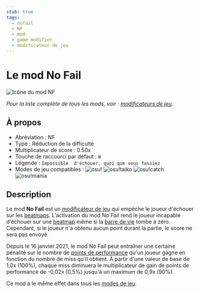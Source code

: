 ```yaml
---
stub: true
tags:
  - nofail
  - NF
  - mod
  - game modifier
  - modificateur de jeu
---
```


# Le mod No Fail

![Icône du mod NF](/wiki/shared/mods/NF.png "Icône du mod No Fail (NF)")

*Pour la liste complète de tous les mods, voir : [modificateurs de jeu](/wiki/Gameplay/Game_modifier)*.

## À propos

- Abréviation : NF
- Type : Réduction de la difficulté
- Multiplicateur de score : 0.50x
- Touche de raccourci par défaut : `W`
- Légende : `Impossible  d'échouer, quoi que vous fassiez`
- Modes de jeu compatibles : ![][osu!] ![][osu!taiko] ![][osu!catch] ![][osu!mania]

## Description

Le mod **No Fail** est un [modificateur de jeu](/wiki/Gameplay/Game_modifier) qui empêche le joueur d'échouer sur les [beatmaps](/wiki/Beatmap). L'activation du mod No Fail rend le joueur incapable d'échouer sur une [beatmap](/wiki/Beatmap) même si la [barre de vie](/wiki/Client/Interface/Health_bar) tombe à zéro. Cependant, si le joueur n'a obtenu aucun point durant la partie, le score ne sera pas envoyé.

Depuis le 16 janvier 2021, le mod No Fail peut entraîner une certaine pénalité sur le nombre de [points de performance](/wiki/Performance_points) qu'un joueur gagne en fonction du nombre de miss qu'il obtient. À partir d'une valeur de base de 1,0x (100%), chaque miss diminuera le multiplicateur de gain de points de performance de -0,02x (0,5%) jusqu'à un maximum de 0,9x (90%).

Ce mod a le même effet dans tous les [modes de jeu](/wiki/Game_mode).

[osu!]: /wiki/shared/mode/osu.png "osu!"
[osu!taiko]: /wiki/shared/mode/taiko.png "osu!taiko"
[osu!catch]: /wiki/shared/mode/catch.png "osu!catch"
[osu!mania]: /wiki/shared/mode/mania.png "osu!mania"
